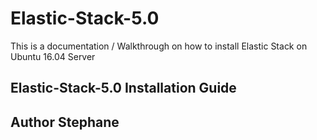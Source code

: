 # Elastic-Stack-5.0

This is a documentation / Walkthrough on how to install Elastic Stack on Ubuntu 16.04 Server

## Elastic-Stack-5.0 Installation Guide

## Author Stephane

